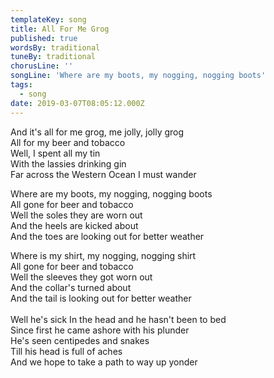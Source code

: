 ```yaml
---
templateKey: song
title: All For Me Grog
published: true
wordsBy: traditional
tuneBy: traditional
chorusLine: ''
songLine: 'Where are my boots, my nogging, nogging boots'
tags:
  - song
date: 2019-03-07T08:05:12.000Z
---
```

And it's all for me grog, me jolly, jolly grog\
All for my beer and tobacco\
Well, I spent all my tin\
With the lassies drinking gin\
Far across the Western Ocean I must wander

Where are my boots, my nogging, nogging boots\
All gone for beer and tobacco\
Well the soles they are worn out\
And the heels are kicked about\
And the toes are looking out for better weather

Where is my shirt, my nogging, nogging shirt\
All gone for beer and tobacco\
Well the sleeves they got worn out\
And the collar's turned about\
And the tail is looking out for better weather\
\
Well he's sick In the head and he hasn't been to bed\
Since first he came ashore with his plunder\
He's seen centipedes and snakes\
Till his head is full of aches\
And we hope to take a path to way up yonder
